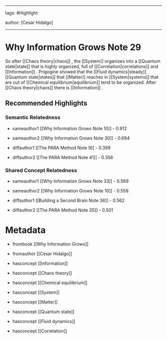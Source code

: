 




---

tags: #Highlight

author: [Cesar Hidalgo]

---
# Why Information Grows Note 29




So after  [[Chaos theory|chaos]] , the  [[System]]  organizes into a  [[Quantum state|state]]  that is highly organized, full of  [[Correlation|correlations]]  and  [[Information]] . Prigogine showed that the  [[Fluid dynamics|steady]]   [[Quantum state|states]]  that  [[Matter]]  reaches in  [[System|systems]]  that are out of  [[Chemical equilibrium|equilibrium]]  tend to be organized. After  [[Chaos theory|chaos]]  there is  [[Information]] .


## Recommended Highlights

### Semantic Relatedness


- sameauthor1 [[Why Information Grows Note 10]] - 0.912

- sameauthor2 [[Why Information Grows Note 30]] - 0.694

- diffauthor1 [[The PARA Method Note 9]] - 0.399

- diffauthor2 [[The PARA Method Note 41]] - 0.356
### Shared Concept Relatedness


- sameauthor1 [[Why Information Grows Note 33]] - 0.569

- sameauthor2 [[Why Information Grows Note 10]] - 0.559

- diffauthor1 [[Building a Second Brain Note 36]] - 0.562

- diffauthor2 [[The PARA Method Note 35]] - 0.501
# Metadata


- frombook [[Why Information Grows]]

- fromauthor [[Cesar Hidalgo]]

- hasconcept [[Information]]

- hasconcept [[Chaos theory]]

- hasconcept [[Chemical equilibrium]]

- hasconcept [[System]]

- hasconcept [[Matter]]

- hasconcept [[Quantum state]]

- hasconcept [[Fluid dynamics]]

- hasconcept [[Correlation]]
